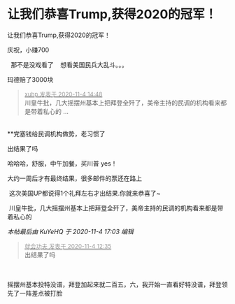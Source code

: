 # 让我们恭喜Trump,获得2020的冠军！


让我们恭喜Trump,获得2020的冠军！

庆祝，小赚700　<img src="static/image/smiley/default/lol.gif" smilieid="12" border="0" alt="" />

<img src="static/image/smiley/default/mad.gif" smilieid="11" border="0" alt="" />&nbsp;&nbsp;那不是没戏看了&nbsp; &nbsp; 想看美国民兵大乱斗。。。

玛德赔了3000块<img src="static/image/smiley/default/cry.gif" smilieid="4" border="0" alt="" />

<div class="quote"><blockquote><font size="2"><a href="https://www.hostloc.com/forum.php?mod=redirect&amp;goto=findpost&amp;pid=9401786&amp;ptid=762270" target="_blank"><font color="#999999">xuhp 发表于 2020-11-4 14:48</font></a></font><br />
川皇牛批，几大摇摆州基本上把拜登全歼了，美帝主持的民调的机构看来都是带着私心的 ...</blockquote></div><br />
**党塞钱给民调机构做势，老习惯了

出结果了吗

哈哈哈，舒服，中午加餐，买川普 yes！

大约一周后才有最终结果，很多邮件的票还在路上

<img src="static/image/smiley/default/lol.gif" smilieid="12" border="0" alt="" /> 这次美国UP都说得1个礼拜左右才出结果.你就来恭喜了~

<img src="static/image/smiley/default/lol.gif" smilieid="12" border="0" alt="" /> 川皇牛批，几大摇摆州基本上把拜登全歼了，美帝主持的民调的机构看来都是带着私心的

<i class="pstatus"> 本帖最后由 KuYeHQ 于 2020-11-4 17:03 编辑 </i><br />
<div class="quote"><blockquote><font size="2"><a href="https://www.hostloc.com/forum.php?mod=redirect&amp;goto=findpost&amp;pid=9400959&amp;ptid=762270" target="_blank"><font color="#999999">就会功夫 发表于 2020-11-4 12:35</font></a></font><br />
出结果了吗</blockquote></div><br />
<br />
摇摆州基本投特没谱，拜登加起来就二百五，六，我开始一直看好特没谱，拜登领先了一阵差点被打脸
